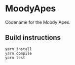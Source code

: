 # MoodyApes

Codename for the Moody Apes.

## Build instructions

```
yarn install
yarn compile
yarn test
```